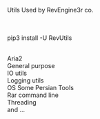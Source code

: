 Utils Used by RevEngine3r co.

<br><br>
pip3 install -U RevUtils
<br><br>

Aria2
<br>
General purpose
<br>
IO utils
<br>
Logging utils
<br>
OS 
Some Persian Tools
<br>
Rar command line
<br>
Threading
<br>
and ...


